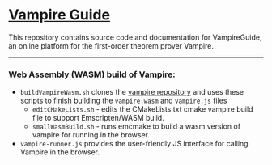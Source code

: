 # <a href="https://vprover.github.io/vampireGuide">Vampire Guide</a>

This repository contains source code and documentation for VampireGuide,
an online platform for the first-order theorem prover Vampire.



---
### Web Assembly (WASM) build of Vampire:
- `buildVampireWasm.sh` clones the <a href="https://github.com/vprover/vampire">vampire repository</a> and uses these scripts to finish building the `vampire.wasm` and `vampire.js` files
  - `editCMakeLists.sh` - edits the CMakeLists.txt cmake vampire build file to support Emscripten/WASM build.
  - `smallWasmBuild.sh` - runs emcmake to build a wasm version of vampire for running in the browser.
- `vampire-runner.js` provides the user-friendly JS interface for calling Vampire in the browser.
